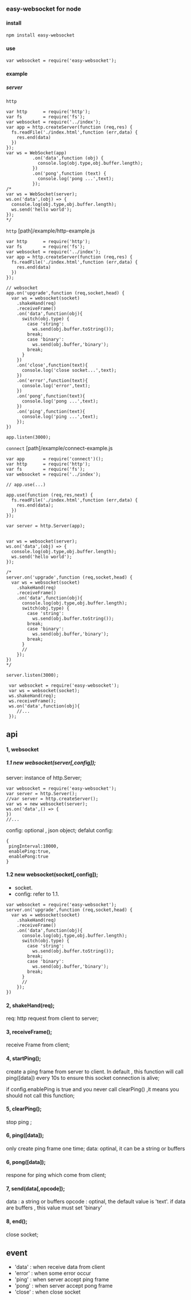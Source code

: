 ### easy-websocket for node

#### install
```
npm install easy-websocket
```
#### use
```
var websocket = require('easy-websocket');
```

#### example 
##### server


`http`

```
var http      = require('http');
var fs        = require('fs');
var websocket = require('../index');
var app = http.createServer(function (req,res) {
  fs.readFile('./index.html',function (err,data) {
    res.end(data)
  })
});
var ws = WebSocket(app)
          .on('data',function (obj) {
            console.log(obj.type,obj.buffer.length);
          })
          .on('pong',function (text) {
            console.log('pong ...',text);
          });
/*
var ws = WebSocket(server);
ws.on('data',(obj) => {
  console.log(obj.type,obj.buffer.length);
  ws.send('hello world');
});
*/
```

`http`   [path]/example/http-example.js

```
var http      = require('http');
var fs        = require('fs');
var websocket = require('../index');
var app = http.createServer(function (req,res) {
  fs.readFile('./index.html',function (err,data) {
    res.end(data)
  })
});

// websocket
app.on('upgrade',function (req,socket,head) {
  var ws = websocket(socket)
    .shakeHand(req)
    .receiveFrame()
    .on('data',function(obj){
      switch(obj.type) {
        case 'string':
          ws.send(obj.buffer.toString());
        break;
        case 'binary':
          ws.send(obj.buffer,'binary');
        break;
      }
    })
    .on('close',function(text){
      console.log('close socket...',text);
    })
    .on('error',function(text){
      console.log('error',text);
    })
    .on('pong',function(text){
      console.log('pong ...',text);
    })
    .on('ping',function(text){
      console.log('ping ...',text);
    });
})

app.listen(3000);

```

`connect`  [path]/example/connect-example.js

```
var app       = require('connect')();
var http      = require('http');
var fs        = require('fs');
var websocket = require('../index');

// app.use(...)

app.use(function (req,res,next) {
  fs.readFile('./index.html',function (err,data) {
    res.end(data);
  })
});

var server = http.Server(app);


var ws = websocket(server);
ws.on('data',(obj) => {
  console.log(obj.type,obj.buffer.length);
  ws.send('hello world');
});

/*
server.on('upgrade',function (req,socket,head) {
  var ws = websocket(socket)
    .shakeHand(req)
    .receiveFrame()
    .on('data',function(obj){
      console.log(obj.type,obj.buffer.length);
      switch(obj.type) {
        case 'string':
          ws.send(obj.buffer.toString());
        break;
        case 'binary':
          ws.send(obj.buffer,'binary');
        break;
      }
      //
    });
})
*/

server.listen(3000);

```

```
 var websocket = require('easy-websocket');
 var ws = websocket(socket);
 ws.shakeHand(req);
 ws.receiveFrame();
 ws.on('data',function(obj){
 	//...
 });
```


## api

#### 1, websocket
##### 1.1 new websocket(server[,config]);
server: instance of http.Server;

```
var websocket = require('easy-websocket');
var server = http.Server();
//var server = http.createServer();
var ws = new websocket(server);
ws.on('data',() => {
})
//...
```
config: optional , json object;
defalut config:

```
{
 pingInterval:10000,
 enablePing:true,
 enablePong:true
}
```
#### 1.2 new websocket(socket[,config]);
* socket.
* config: refer to 1.1.

```
var websocket = require('easy-websocket');
server.on('upgrade',function (req,socket,head) {
  var ws = websocket(socket)
    .shakeHand(req)
    .receiveFrame()
    .on('data',function(obj){
      console.log(obj.type,obj.buffer.length);
      switch(obj.type) {
        case 'string':
          ws.send(obj.buffer.toString());
        break;
        case 'binary':
          ws.send(obj.buffer,'binary');
        break;
      }
      //
    });
})
```
#### 2, shakeHand(req);
req: http request from client to server;

#### 3, receiveFrame();
receive Frame from client;

#### 4, startPing();
create a ping frame from server to client. In default , this function will call ping([data]) every 10s to ensure this socket connection is alive;

if config.enablePing is true and you never call clearPing() ,it means you should not call this function;

#### 5, clearPing();
stop ping ;

#### 6, ping([data]);
only create ping frame one time;
data: optinal, it can be a string or buffers

#### 6, pong([data]);
respone for ping which come from client;

#### 7, send(data[,opcode]);
data : a string or buffers
opcode : optinal, the default value is 'text'. if data are buffers , this value must set 'binary'

#### 8, end();
close socket;

## event 
* 'data' : when receive data from client
* 'error' : when some error occur
* 'ping' : when server accept ping frame
* 'pong' : when server accept pong frame
* 'close' : when close socket





















